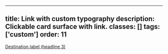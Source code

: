 <!--
 *              Copyright (c) 2025 Visa, Inc.
 *
 * Licensed under the Apache License, Version 2.0 (the "License");
 * you may not use this file except in compliance with the License.
 * You may obtain a copy of the License at
 *
 *         http://www.apache.org/licenses/LICENSE-2.0
 *
 * Unless required by applicable law or agreed to in writing, software
 * distributed under the License is distributed on an "AS IS" BASIS,
 * WITHOUT WARRANTIES OR CONDITIONS OF ANY KIND, either express or implied.
 * See the License for the specific language governing permissions and
 * limitations under the License.
 *
 -->
---
title: Link with custom typography
description: Clickable card surface with link.
classes: []
tags: ['custom']
order: 11
---

<style>
  .my-custom-link { --typography-text-decoration: unset }
</style>
<a class="v-link v-typography-headline-3 my-custom-link" href="./link">
  Destination label (headline 3)
</a>
